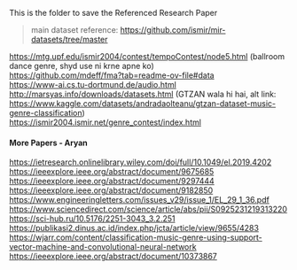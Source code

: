 This is the folder to save the Referenced Research Paper

> main dataset reference: https://github.com/ismir/mir-datasets/tree/master


https://mtg.upf.edu/ismir2004/contest/tempoContest/node5.html (ballroom dance genre, shyd use ni krne apne ko)<br>
https://github.com/mdeff/fma?tab=readme-ov-file#data<br>
https://www-ai.cs.tu-dortmund.de/audio.html<br>
http://marsyas.info/downloads/datasets.html (GTZAN wala hi hai, alt link: https://www.kaggle.com/datasets/andradaolteanu/gtzan-dataset-music-genre-classification)<br>
https://ismir2004.ismir.net/genre_contest/index.html<br>

#### More Papers - Aryan

https://ietresearch.onlinelibrary.wiley.com/doi/full/10.1049/el.2019.4202<br>
https://ieeexplore.ieee.org/abstract/document/9675685<br>
https://ieeexplore.ieee.org/abstract/document/9297444<br>
https://ieeexplore.ieee.org/abstract/document/9182850<br>
https://www.engineeringletters.com/issues_v29/issue_1/EL_29_1_36.pdf<br>
https://www.sciencedirect.com/science/article/abs/pii/S0925231219313220<br>
https://sci-hub.ru/10.5176/2251-3043_3.2.251<br>
https://publikasi2.dinus.ac.id/index.php/jcta/article/view/9655/4283<br>
https://wjarr.com/content/classification-music-genre-using-support-vector-machine-and-convolutional-neural-network<br>
https://ieeexplore.ieee.org/abstract/document/10373867<br>
